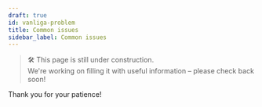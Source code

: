 ```yaml
---
draft: true
id: vanliga-problem
title: Common issues
sidebar_label: Common issues
---
```

> 🛠️ This page is still under construction.  
> We're working on filling it with useful information – please check back soon!

Thank you for your patience!
